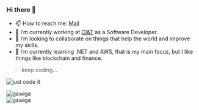 ### Hi there 👋

- 📫 How to reach me: [Mail](contato@gawiga.com)
- 🔭 I’m currently working at [CI&T](https://ciandt.com/) as a Software Developer.
- 👯 I’m looking to collaborate on things that help the world and improve my skills.
- 🌱 I’m currently learning .NET and AWS, that is my main focus, but I like things like blockchain and finance.

> keep coding...

![just code it](https://media.giphy.com/media/13HgwGsXF0aiGY/giphy.gif)

<div>
  <img src="https://github-readme-stats.vercel.app/api?username=gawiga&layout=donut&show_icons=true&hide=rank=true&theme=radical" alt="gawiga" />
  <br />
  <img src="https://github-readme-stats.vercel.app/api/top-langs/?username=gawiga&hide_progress=true&theme=radical" alt="gawiga" />
<div/>

<!--
**Gawiga/gawiga** is a ✨ _special_ ✨ repository because its `README.md` (this file) appears on your GitHub profile.

Here are some ideas to get you started:
- 🤔 I’m looking for help with ...
- 💬 Ask me about ...
- 😄 Pronouns: ...
- ⚡ Fun fact: ...
-->
